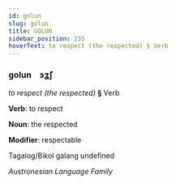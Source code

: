 ```yaml
---
id: golun
slug: golun
title: GOLUN
sidebar_position: 235
hoverText: to respect (the respected) § Verb
---
```


### golun&emsp;<span kind="abugida">ꜿʓ̃ʃ</span>

*to respect (the respected)* **§** Verb

**Verb**: to respect

**Noun**: the respected

**Modifier**: respectable

Tagalog/Bikol galang undefined

*Austronesian Language Family*